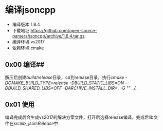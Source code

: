 
# 编译jsoncpp #
- 编译版本 1.8.4
- 下载地址 https://github.com/open-source-parsers/jsoncpp/archive/1.8.4.tar.gz 
- 编译环境 vs2017 
- 依赖环境 cmake

## 0x00 编译##
解压后创建*build/release*目录，cd到release目录，执行*cmake -DCMAKE_BUILD_TYPE=release -DBUILD_STATIC_LIBS=ON -DBUILD_SHARED_LIBS=OFF -DARCHIVE_INSTALL_DIR=. -G "" ../..*

## 0x01 使用 ##
编译完成后会生成vs2017的解决方案文件，打开后选择release编译，完成后lib文件在*src\lib_json\Release*中
